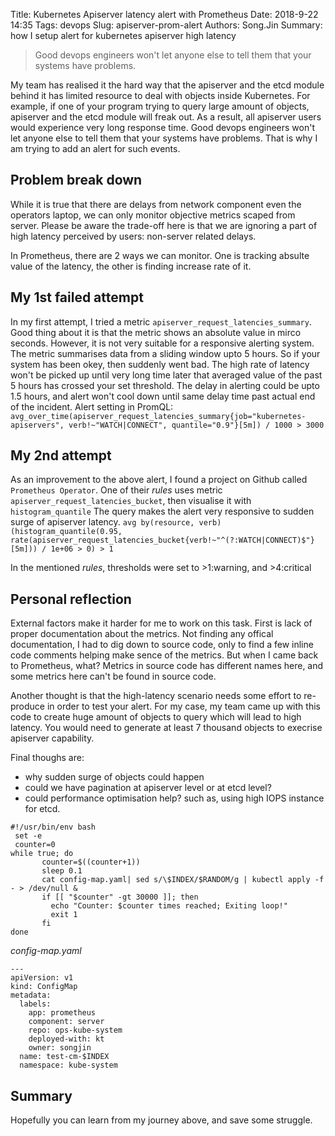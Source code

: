 Title: Kubernetes Apiserver latency alert with Prometheus
Date: 2018-9-22 14:35
Tags: devops
Slug: apiserver-prom-alert
Authors: Song.Jin
Summary: how I setup alert for kubernetes apiserver high latency

> Good devops engineers won't let anyone else to tell them that your systems have problems.

My team has realised it the hard way that the apiserver and the etcd module
behind it has limited resource to deal with objects inside Kubernetes. For
example, if one of your program trying to query large amount of objects, apiserver
and the etcd module will freak out. As a result, all apiserver users would
experience very long response time. Good devops engineers won't let anyone
else to tell them that your systems have problems.
That is why I am trying to add an alert for such events.

## Problem break down

While it is true that there are delays from network component even the operators
laptop, we can only monitor objective metrics scaped from server. Please be aware
the trade-off here is that we are ignoring a part of high latency perceived by
users: non-server related delays.

In Prometheus, there are 2 ways we can monitor. One is tracking
absulte value of the latency, the other is finding increase rate of it.


## My 1st failed attempt

In my first attempt, I tried a metric `apiserver_request_latencies_summary`.
Good thing about it is that the metric shows an absolute value in mirco seconds.
However, it is not very suitable for a responsive alerting system. The metric
summarises data from a sliding window upto 5 hours. So if your system has been
okey, then suddenly went bad. The high rate of latency won't be picked up until
very long time later that averaged value of the past 5 hours has crossed your
set threshold. The delay in alerting could be upto 1.5 hours, and alert won't
cool down until same delay time past actual end of the incident. Alert setting
in PromQL:
`avg_over_time(apiserver_request_latencies_summary{job="kubernetes-apiservers", verb!~"WATCH|CONNECT", quantile="0.9"}[5m]) / 1000 > 3000`

## My 2nd attempt

As an improvement to the above alert, I found a project on Github called
`Prometheus Operator`. One of their *rules* uses metric
 `apiserver_request_latencies_bucket`, then visualise it with `histogram_quantile`
The query makes the alert very responsive to sudden surge of apiserver latency.
`avg by(resource, verb) (histogram_quantile(0.95, rate(apiserver_request_latencies_bucket{verb!~"^(?:WATCH|CONNECT)$"}[5m])) / 1e+06 > 0) > 1`

In the mentioned *rules*, thresholds were set to >1:warning, and >4:critical

## Personal reflection

External factors make it harder for me to work on this task. First is lack of
proper documentation about the metrics. Not finding any offical documentation,
I had to dig down to source code, only to find a few inline code comments helping
make sence of the metrics. But when I came back to Prometheus, what? Metrics in
source code has different names here, and some metrics here can't be found in
source code.

Another thought is that the high-latency scenario needs some effort to re-produce
in order to test your alert. For my case, my team came up with this code to create
huge amount of objects to query which will lead to high latency. You would need
to generate at least 7 thousand objects to execrise apiserver capability.

Final thoughs are:
- why sudden surge of objects could happen
- could we have pagination at apiserver level or at etcd level?
- could performance optimisation help? such as, using high IOPS instance for etcd.
```
#!/usr/bin/env bash
 set -e
 counter=0
while true; do
       counter=$((counter+1))
       sleep 0.1
       cat config-map.yaml| sed s/\$INDEX/$RANDOM/g | kubectl apply -f - > /dev/null &
       if [[ "$counter" -gt 30000 ]]; then
         echo "Counter: $counter times reached; Exiting loop!"
         exit 1
       fi
done
```
*config-map.yaml*
```
---
apiVersion: v1
kind: ConfigMap
metadata:
  labels:
    app: prometheus
    component: server
    repo: ops-kube-system
    deployed-with: kt
    owner: songjin
  name: test-cm-$INDEX
  namespace: kube-system
```

## Summary
Hopefully you can learn from my journey above, and save some struggle.
